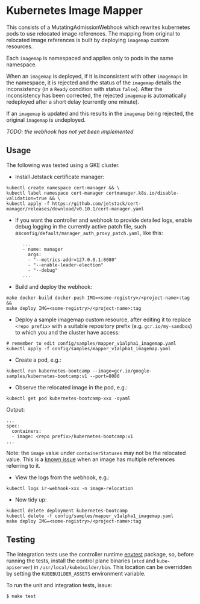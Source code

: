 # Kubernetes Image Mapper

This consists of a MutatingAdmissionWebhook which rewrites kubernetes pods to use relocated image references.
The mapping from original to relocated image references is built by deploying `imagemap` custom resources.

Each `imagemap` is namespaced and applies only to pods in the same namespace.

When an `imagemap` is deployed, if it is inconsistent with other `imagemaps` in the namespace, it is rejected
and the status of the `imagemap` details the inconsistency (in a `Ready` condition with status `false`).
After the inconsistency has been corrected, the rejected `imagemap` is automatically redeployed after a
short delay (currently one minute).

If an `imagemap` is updated and this results in the `imagemap` being rejected, the original `imagemap` is undeployed.

*TODO: the webhook has not yet been implemented*

## Usage

The following was tested using a GKE cluster.

* Install Jetstack certificate manager:
```
kubectl create namespace cert-manager && \
kubectl label namespace cert-manager certmanager.k8s.io/disable-validation=true && \
kubectl apply -f https://github.com/jetstack/cert-manager/releases/download/v0.10.1/cert-manager.yaml
```

* If you want the controller and webhook to provide detailed logs, enable debug logging in the currently active patch
file, such as`config/default/manager_auth_proxy_patch.yaml`, like this:
```
      ...
      - name: manager
        args:
        - "--metrics-addr=127.0.0.1:8080"
        - "--enable-leader-election"
        - "--debug"
      ...
```

* Build and deploy the webhook:
```
make docker-build docker-push IMG=<some-registry>/<project-name>:tag &&
make deploy IMG=<some-registry>/<project-name>:tag
```

* Deploy a sample imagemap custom resource, after editing it to replace `<repo prefix>` with a suitable repository
prefix (e.g. `gcr.io/my-sandbox`) to which you and the cluster have access:
```
# remember to edit config/samples/mapper_v1alpha1_imagemap.yaml
kubectl apply -f config/samples/mapper_v1alpha1_imagemap.yaml
```

* Create a pod, e.g.:
```
kubectl run kubernetes-bootcamp --image=gcr.io/google-samples/kubernetes-bootcamp:v1 --port=8080
```

* Observe the relocated image in the pod, e.g.:
```
kubectl get pod kubernetes-bootcamp-xxx -oyaml
```
Output:
```
...
spec:
  containers:
  - image: <repo prefix>/kubernetes-bootcamp:v1
...
```

Note: the `image` value under `containerStatuses` may not be the relocated value. This is a [known issue](https://github.com/kubernetes/kubernetes/issues/51017) when an image has multiple references referring to it. 

* View the logs from the webhook, e.g.:
```
kubectl logs ir-webhook-xxx -n image-relocation
```

* Now tidy up:
```
kubectl delete deployment kubernetes-bootcamp
kubectl delete -f config/samples/mapper_v1alpha1_imagemap.yaml
make deploy IMG=<some-registry>/<project-name>:tag
```

## Testing

The integration tests use the controller runtime
[envtest](https://godoc.org/github.com/kubernetes-sigs/controller-runtime/pkg/envtest) package, so, before running the
tests, install the control plane binaries (`etcd` and `kube-apiserver`) in `/usr/local/kubebuilder/bin`.
This location can be overridden by setting the `KUBEBUILDER_ASSETS` environment variable.

To run the unit and integration tests, issue:
```
$ make test
```